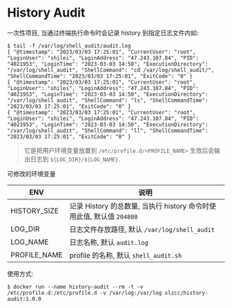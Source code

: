 # History Audit

一次性项目, 当通过终端执行命令时会记录 history 到指定日志文件内如:

```
$ tail -f /var/log/shell_audit/audit.log
{ "@timestamp": "2023/03/03 17:25:01", "CurrentUser": "root", "LoginUser": "shilei", "LoginAddress": "47.243.107.84", "PID": "4021953", "LoginTime": "2023-03-03 14:50", "ExecutionDirectory": "/var/log/shell_audit", "ShellCommand": "cd /var/log/shell_audit/", "ShellCommandTime": "2023/03/03 17:25:01", "ExitCode": "0" }
{ "@timestamp": "2023/03/03 17:25:01", "CurrentUser": "root", "LoginUser": "shilei", "LoginAddress": "47.243.107.84", "PID": "4021953", "LoginTime": "2023-03-03 14:50", "ExecutionDirectory": "/var/log/shell_audit", "ShellCommand": "ls", "ShellCommandTime": "2023/03/03 17:25:01", "ExitCode": "0" }
{ "@timestamp": "2023/03/03 17:25:01", "CurrentUser": "root", "LoginUser": "shilei", "LoginAddress": "47.243.107.84", "PID": "4021953", "LoginTime": "2023-03-03 14:50", "ExecutionDirectory": "/var/log/shell_audit", "ShellCommand": "ll", "ShellCommandTime": "2023/03/03 17:25:01", "ExitCode": "0" }
```

> 它是把用户环境变量放置到 `/etc/profile.d/<PROFILE_NAME>` 生效后会输出日志到 `${LOG_DIR}/${LOG_NAME}`.

可修改的环境变量

|ENV|说明|
|-|-|
|HISTORY_SIZE|记录 History 的总数量, 当执行 history 命令时使用此值, 默认值 `204800`|
|LOG_DIR|日志文件存放路径, 默认 `/var/log/shell_audit`|
|LOG_NAME|日志名称, 默认 `audit.log`|
|PROFILE_NAME|profile 的名称, 默认 `shell_audit.sh`|

使用方式:

```
$ docker run --name history-audit --rm -t -v /etc/profile.d:/etc/profile.d -v /var/log:/var/log slzcc/history-audit:1.0.0
```